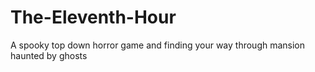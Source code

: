 # The-Eleventh-Hour
A spooky top down horror game and finding your way through mansion haunted by ghosts
